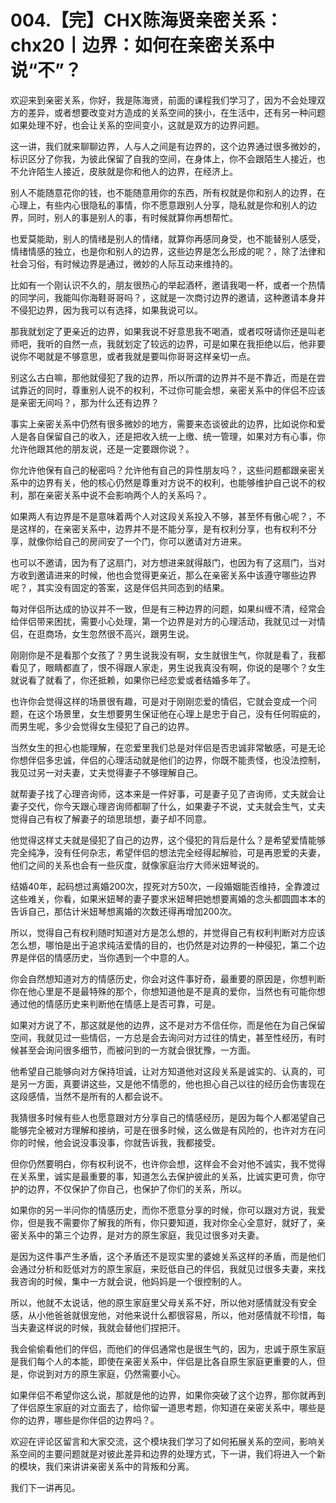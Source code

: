 # 004.【完】CHX陈海贤亲密关系：chx20丨边界：如何在亲密关系中说“不”？

欢迎来到亲密关系，你好，我是陈海贤，前面的课程我们学习了，因为不会处理双方的差异，或者想要改变对方造成的关系空间的狭小，在生活中，还有另一种问题如果处理不好，也会让关系的空间变小，这就是双方的边界问题。

这一讲，我们就来聊聊边界，人与人之间是有边界的，这个边界通过很多微妙的，标识区分了你我，为彼此保留了自我的空间，在身体上，你不会跟陌生人接近，也不允许陌生人接近，皮肤就是你和他人的边界，在经济上。

别人不能随意花你的钱，也不能随意用你的东西，所有权就是你和别人的边界，在心理上，有些内心很隐私的事情，你不愿意跟别人分享，隐私就是你和别人的边界，同时，别人的事是别人的事，有时候就算你再想帮忙。

也爱莫能助，别人的情绪是别人的情绪，就算你再感同身受，也不能替别人感受，情绪情感的独立，也是你和别人的边界，这些边界是怎么形成的呢？，除了法律和社会习俗，有时候边界是通过，微妙的人际互动来维持的。

比如有一个刚认识不久的，朋友很热心的举起酒杯，邀请我喝一杯，或者一个热情的同学问，我能叫你海鞋哥哥吗？，这就是一次商讨边界的邀请，这种邀请本身并不侵犯边界，因为我可以有选择，如果我说可以。

那我就划定了更亲近的边界，如果我说不好意思我不喝酒，或者哎呀请你还是叫老师吧，我听的自然一点，我就划定了较远的边界，可是如果在我拒绝以后，他非要说你不喝就是不够意思，或者我就是要叫你哥哥这样亲切一点。

别这么古白嘛，那他就侵犯了我的边界，所以所谓的边界并不是不靠近，而是在尝试靠近的同时，尊重别人说不的权利，不过你可能会想，亲密关系中的伴侣不应该是亲密无间吗？，那为什么还有边界？

事实上亲密关系中仍然有很多微妙的地方，需要来态谈彼此的边界，比如说你和爱人是各自保留自己的收入，还是把收入统一上缴、统一管理，如果对方有心事，你允许他跟其他的朋友说，还是一定要跟你说？。

你允许他保有自己的秘密吗？允许他有自己的异性朋友吗？，这些问题都跟亲密关系中的边界有关，他的核心仍然是尊重对方说不的权利，也能够维护自己说不的权利，那在亲密关系中说不会影响两个人的关系吗？。

如果两人有边界是不是意味着两个人对这段关系投入不够，甚至怀有傲心呢？，不是这样的，在亲密关系中，边界并不是不能分享，是有权利分享，也有权利不分享，就像你给自己的房间安了一个门，你可以邀请对方进来。

也可以不邀请，因为有了这扇门，对方想进来就得敲门，也因为有了这扇门，当对方收到邀请进来的时候，他也会觉得更亲近，那么在亲密关系中该遵守哪些边界呢？，其实没有固定的答案，这是伴侣共同态到的结果。

每对伴侣所达成的协议并不一致，但是有三种边界的问题，如果纠缠不清，经常会给伴侣带来困扰，需要小心处理，第一个边界是对方的心理活动，我就见过一对情侣，在逛商场，女生忽然很不高兴，跟男生说。

刚刚你是不是看那个女孩了？男生说我没有啊，女生就很生气，你就是看了，我都看见了，眼睛都直了，恨不得跟人家走，男生说我真没有啊，你说的是哪个？女生就说看了就看了，你还抵赖，如果你已经恋爱或者结婚多年了。

也许你会觉得这样的场景很有趣，可是对于刚刚恋爱的情侣，它就会变成一个问题，在这个场景里，女生想要男生保证他在心理上是忠于自己，没有任何瑕疵的，而男生呢，多少会觉得女生侵犯了自己的边界。

当然女生的担心也能理解，在恋爱里我们总是对伴侣是否忠诚非常敏感，可是无论你想伴侣多忠诚，伴侣的心理活动就是他们的边界，你既不能责怪，也没法控制，我见过另一对夫妻，丈夫觉得妻子不够理解自己。

就帮妻子找了心理咨询师，这本来是一件好事，可是妻子见了咨询师，丈夫就会让妻子交代，你今天跟心理咨询师都聊了什么，如果妻子不说，丈夫就会生气，丈夫觉得自己有权了解妻子的琐思琐想，妻子却不同意。

他觉得这样丈夫就是侵犯了自己的边界，这个侵犯的背后是什么？是希望爱情能够完全纯净，没有任何杂志，希望伴侣的想法完全经得起解验，可是再恩爱的夫妻，他们之间的关系也会有一些灰度，就像家庭治疗大师米妞琴说的。

结婚40年，起码想过离婚200次，捏死对方50次，一段婚姻能否维持，全靠渡过这些难关，你看，如果米妞琴的妻子要求米妞琴把她想要离婚的念头都圆圆本本的告诉自己，那估计米妞琴想离婚的次数还得再增加200次。

所以，觉得自己有权利随时知道对方是怎么想的，并觉得自己有权利判断对方应该怎么想，哪怕是出于追求纯洁爱情的目的，也仍然是对边界的一种侵犯，第二个边界是伴侣的情感历史，当你遇到一个中意的人。

你会自然想知道对方的情感历史，你会对这件事好奇，最重要的原因是，你想判断你在他心里是不是最特殊的那个，你想知道他是不是真的爱你，当然也有可能你想通过他的情感历史来判断他在情感上是否可靠，可是。

如果对方说了不，那这就是他的边界，这不是对方不信任你，而是他在为自己保留空间，我就见过一些情侣，一方总是会去询问对方过往的情史，甚至性经历，有时候甚至会询问很多细节，而被问到的一方就会很犹豫，一方面。

他希望自己能够向对方保持坦诚，让对方知道他对这段关系是诚实的、认真的，可是另一方面，真要讲这些，又是他不情愿的，他也担心自己以往的经历会伤害现在这段感情，当然不是所有的人都会说不。

我猜很多时候有些人也愿意跟对方分享自己的情感经历，是因为每个人都渴望自己能够完全被对方理解和接纳，可是在很多时候，这么做是有风险的，也许对方在问你的时候，他会说没事没事，你就告诉我，我都接受。

但你仍然要明白，你有权利说不，也许你会想，这样会不会对他不诚实，我不觉得在关系里，诚实是最重要的事，知道怎么去保护彼此的关系，比诚实更可贵，你守护的边界，不仅保护了你自己，也保护了你们的关系，所以。

如果你的另一半问你的情感历史，而你不愿意分享的时候，你可以跟对方说，我爱你，但是我不需要你了解我的所有，你只要知道，我对你全心全意好，就好了，亲密关系中的第三个边界，是对方的原生家庭，我见过很多对夫妻。

是因为这件事产生矛盾，这个矛盾还不是现实里的婆媳关系这样的矛盾，而是他们会通过分析和贬低对方的原生家庭，来贬低自己的伴侣，我就见过很多夫妻，来找我咨询的时候，集中一方就会说，他妈妈是一个很控制的人。

所以，他就不太说话，他的原生家庭里父母关系不好，所以他对感情就没有安全感，从小他爸爸就很宠他，对他来说什么都很容易，所以，他对感情就不珍惜，每当夫妻这样说的时候，我就会替他们捏把汗。

我会偷偷看他们的伴侣，而他们的伴侣通常也是很生气的，因为，忠诚于原生家庭是我们每个人的本能，即使在亲密关系中，伴侣是比各自原生家庭更重要的人，但是，你说到对方的原生家庭，仍然需要小心。

如果伴侣不希望你这么说，那就是他的边界，如果你突破了这个边界，那你就再到了伴侣原生家庭的对立面去了，给你留一道思考题，你知道在亲密关系中，哪些是你的边界，哪些是你伴侣的边界吗？。

欢迎在评论区留言和大家交流，这个模块我们学习了如何拓展关系的空间，影响关系空间的主要问题就是对彼此差异和边界的处理方式，下一讲，我们将进入一个新的模块，我们来讲讲亲密关系中的背叛和分离。

我们下一讲再见。